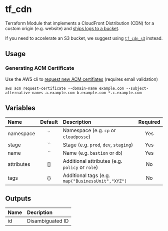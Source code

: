 # tf_cdn

Terraform Module that implements a CloudFront Distribution (CDN) for a custom origin (e.g. website) and [ships logs to a bucket](https://github.com/cloudposse/tf_log_storage). 

If you need to accelerate an S3 bucket, we suggest using [`tf_cdn_s3`](https://github.com/cloudposse/tf_cdn_s3) instead.

## Usage

### Generating ACM Certificate

Use the AWS cli to [request new ACM certifiates](http://docs.aws.amazon.com/acm/latest/userguide/gs-acm-request.html) (requires email validation)
```
aws acm request-certificate --domain-name example.com --subject-alternative-names a.example.com b.example.com *.c.example.com
```


## Variables

|  Name                        |  Default       |  Description                                            | Required |
|:-----------------------------|:--------------:|:--------------------------------------------------------|:--------:|
| namespace                    | ``             | Namespace (e.g. `cp` or `cloudposse`)                   | Yes      |
| stage                        | ``             | Stage (e.g. `prod`, `dev`, `staging`)                   | Yes      |
| name                         | ``             | Name  (e.g. `bastion` or `db`)                          | Yes      | 
| attributes                   | []             | Additional attributes (e.g. `policy` or `role`)         | No       | 
| tags                         | {}             | Additional tags  (e.g. `map("BusinessUnit","XYZ")`      | No       |

## Outputs

| Name              | Decription            |
|:------------------|:----------------------|
| id                | Disambiguated ID      |

